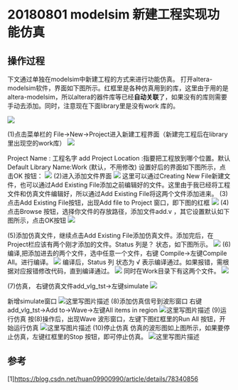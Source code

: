 # 20180801 modelsim 新建工程实现功能仿真

## 操作过程

下文通过单独在modelsim中新建工程的方式来进行功能仿真。 
打开altera-modelsim软件，界面如下图所示。红框里是各种仿真用到的库，这里由于用的是altera-modelsim，所以altera的器件库等已经**自动关联**了，如果没有的库则需要手动去添加。同时，注意现在下面library里是没有work 库的。 

![](01.png)

(1)点击菜单栏的 File->New->Project进入新建工程界面（新建完工程后在library里出现空的work库） 
![](02.png)

Project Name : 工程名字 add 
Project Location :指要把工程放到哪个位置。默认 
Default Library Name:Work (默认，不用修改) 
设置好后的界面如下图所示，点击OK 按钮： 
![](03.png)
(2)进入添加文件界面 
![](04.png)
这里可以通过Creating New File新建文件，也可以通过Add Existing File添加之前编辑好的文件。这里由于我已经将工程文件和仿真文件编辑好，所以通过Add Existing File将这两个文件添加进来。 
(3)点击Add Existing File按钮，出现Add file to Project 窗口，即下图的红框 
![](05.png)
(4)点击Browse 按钮，选择你文件的存放路径，添加文件add.v ，其它设置默认如下图所示，点击OK按钮 
![](06.png)

(5)添加仿真文件，继续点击Add Existing File添加仿真文件。添加完后，在Project栏应该有两个刚才添加的文件。Status 列是？ 状态，如下图所示。 
![](07.png)
(6)编译,把添加进去的两个文件，选中任意一个文件，右键 Compile->左键Compile All。进行编译。 
![](08.png)
编译后，Status 列 状态为 √ 表示编译通过。如果报错，需根据对应报错修改代码，直到编译通过。 
![](09.png)
同时在Work目录下有这两个文件。 
![](10.png)

(7)仿真， 右键仿真文件add_vlg_tst->左键simulate 
![](11.png)

新增simulate窗口 
![这里写图片描述](12.png)
(8)添加仿真信号到波形窗口 
右键add_vlg_tst->Add to->Wave->左键All items in region 
![这里写图片描述](13.png)
(9)运行仿真 
按(8)操作后，出现Wave 波形窗口，左键下图红框里的Run All 按钮，开始运行仿真 
![这里写图片描述](14.png)
(10)停止仿真 
仿真的波形图如上图所示，如果要停止仿真，左键红框里的Stop 按钮，即可停止仿真。 
![这里写图片描述](15.png)



## 参考

[1]https://blog.csdn.net/huan09900990/article/details/78340856